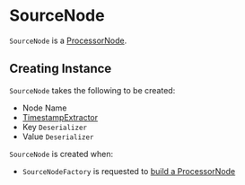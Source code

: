 # SourceNode

`SourceNode` is a [ProcessorNode](ProcessorNode.md).

## Creating Instance

`SourceNode` takes the following to be created:

* <span id="name"> Node Name
* <span id="timestampExtractor"><span id="getTimestampExtractor"> [TimestampExtractor](TimestampExtractor.md)
* <span id="keyDeserializer"> Key `Deserializer`
* <span id="valDeserializer"> Value `Deserializer`

`SourceNode` is created when:

* `SourceNodeFactory` is requested to [build a ProcessorNode](SourceNodeFactory.md#build)
